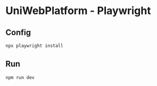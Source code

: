 # UniWebPlatform - Playwright

## Config

```bash
npx playwright install
```

## Run

```bash
npm run dev
```
